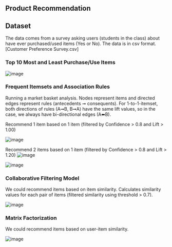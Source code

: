## Product Recommendation

## Dataset
The data comes from a survey asking users (students in the class) about have ever purchased/used items (Yes or No). The data is in csv format. [Customer Preference Survey.csv]

### Top 10 Most and Least Purchase/Use Items
![image](https://user-images.githubusercontent.com/78214709/126868066-499c34d4-9a5f-48aa-adc4-5a7851e7f292.png)


### Frequent Itemsets and Association Rules

Running a market basket analysis. Nodes represent items and directed edges represent rules (antecedents ➞ consequents). For 1-to-1-itemset, both directions of rules (A➞B, B➞A) have the same lift values, so in the case, we always have bi-directional edges (A⬌B).

Recommend 1 item based on 1 item (filtered by Confidence > 0.8 and Lift > 1.00)

![image](https://user-images.githubusercontent.com/78214709/126868115-c0b6376c-229c-42f1-9113-7121eeffd11d.png)


Recommend 2 items based on 1 item (filtered by Confidence > 0.8 and Lift > 1.20)
![image](https://user-images.githubusercontent.com/78214709/126868174-d5fa79f0-6fb3-447a-ac7d-fa7d172f787b.png)

![image](https://user-images.githubusercontent.com/78214709/126868161-3477c1b6-7738-495d-a17a-a7f7586370dd.png)


### Collaborative Filtering Model

We could recommend items based on item similarity. Calculates similarity values for each pair of items (filtered similarity using threshold > 0.7). 

![image](https://user-images.githubusercontent.com/78214709/126868216-f6091cf2-de34-4645-8196-f1ca415911ab.png)


### Matrix Factorization

We could recommend items based on user-item similarity. 

![image](https://user-images.githubusercontent.com/78214709/126868233-f2bc0d69-072a-48e2-8d2f-83ec5b0da337.png)



